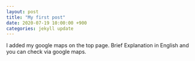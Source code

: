 ```yaml
---
layout: post
title: "My first post"
date: 2020-07-19 10:00:00 +900
categories: jekyll update
---
```


I added my google maps on the top page. Brief Explanation in English and you can check via google maps.
